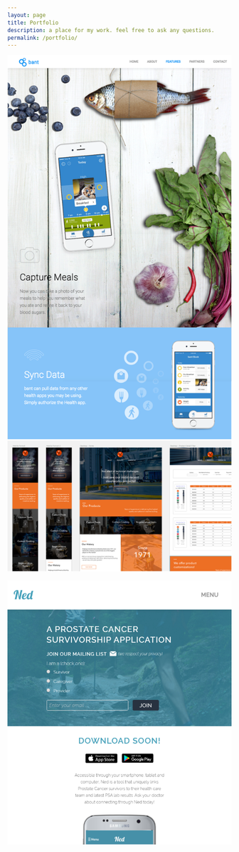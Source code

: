 ```yaml
---
layout: page
title: Portfolio
description: a place for my work. feel free to ask any questions.
permalink: /portfolio/
---
```


<!-- A Place to Keep the Projects You've Worked On

<ul>
{% for project in site.data.projects %}
  <li>
    <a href="https://github.com/{{ member.github }}">
      {{ project.title }}
    </a>
  </li>
{% endfor %}
</ul> -->

<div class="container">
	<div class="row">
		<div class="col col-lg-12">
			<div class="card-columns">
				<div class="card">
					<img class="card-img-top img-fluid" src="/assets/img/portfolio/bant/desktop.png" alt="bant product site">
				</div>
				<div class="card">
				<img class="card-img-top img-fluid" src="/assets/img/portfolio/ecut/ecut.png" alt="ecut product gallery">
				</div>
				<div class="card">
					<img class="card-img-top img-fluid" src="/assets/img/portfolio/indramx/indramx-1.png" alt="">
				</div>
				<div class="card">
					<img class="card-img-top img-fluid" src="/assets/img/portfolio/ned/ned_tablet.png" alt="Card image cap">
				</div>
			</div>
		</div>
	</div>
</div>





